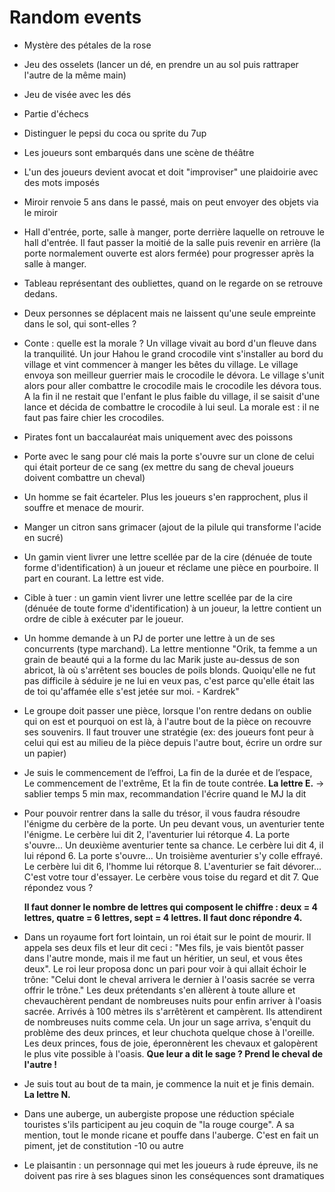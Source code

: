 # Random events

- Mystère des pétales de la rose

- Jeu des osselets (lancer un dé, en prendre un au sol puis rattraper l'autre de la même main)

- Jeu de visée avec les dés

- Partie d'échecs

- Distinguer le pepsi du coca ou sprite du 7up

- Les joueurs sont embarqués dans une scène de théâtre

- L'un des joueurs devient avocat et doit "improviser" une plaidoirie avec des mots imposés

- Miroir renvoie 5 ans dans le passé, mais on peut envoyer des objets via le miroir

- Hall d'entrée, porte, salle à manger, porte derrière laquelle on retrouve le hall d'entrée. Il faut passer la moitié de la salle puis revenir en arrière (la porte normalement ouverte est alors fermée) pour progresser après la salle à manger.

- Tableau représentant des oubliettes, quand on le regarde on se retrouve dedans.

- Deux personnes se déplacent mais ne laissent qu'une seule empreinte dans le sol, qui sont-elles ?

- Conte : quelle est la morale ? Un village vivait au bord d'un fleuve dans la tranquilité. Un jour Hahou le grand crocodile vint s'installer au bord du village et vint commencer à manger les bêtes du village. Le village envoya son meilleur guerrier mais le crocodile le dévora. Le village s'unit alors pour aller combattre le crocodile mais le crocodile les dévora tous. A la fin il ne restait que l'enfant le plus faible du village, il se saisit d'une lance et décida de combattre le crocodile à lui seul. La morale est : il ne faut pas faire chier les crocodiles.

- Pirates font un baccalauréat mais uniquement avec des poissons

- Porte avec le sang pour clé mais la porte s'ouvre sur un clone de celui qui était porteur de ce sang (ex mettre du sang de cheval joueurs doivent combattre un cheval)

- Un homme se fait écarteler. Plus les joueurs s'en rapprochent, plus il souffre et menace de mourir.

- Manger un citron sans grimacer (ajout de la pilule qui transforme l'acide en sucré)

- Un gamin vient livrer une lettre scellée par de la cire (dénuée de toute forme d'identification) à un joueur et réclame une pièce en pourboire. Il part en courant. La lettre est vide.

- Cible à tuer : un gamin vient livrer une lettre scellée par de la cire (dénuée de toute forme d'identification) à un joueur, la lettre contient un ordre de cible à exécuter par le joueur.

- Un homme demande à un PJ de porter une lettre à un de ses concurrents (type marchand). La lettre mentionne "Orik, ta femme a un grain de beauté qui a la forme du lac Marik juste au-dessus de son abricot, là où s'arrêtent ses boucles de poils blonds. Quoiqu'elle ne fut pas difficile à séduire je ne lui en veux pas, c'est parce qu'elle était las de toi qu'affamée elle s'est jetée sur moi. - Kardrek"

- Le groupe doit passer une pièce, lorsque l'on rentre dedans on oublie qui on est et pourquoi on est là, à l'autre bout de la pièce on recouvre ses souvenirs. Il faut trouver une stratégie (ex: des joueurs font peur à celui qui est au milieu de la pièce depuis l'autre bout, écrire un ordre sur un papier)

- Je suis le commencement de l’effroi,
  La fin de la durée et de l’espace,
  Le commencement de l'extrême,
  Et la fin de toute contrée. **La lettre E.** -> sablier temps 5 min max, recommandation l'écrire quand le MJ la dit

- Pour pouvoir rentrer dans la salle du trésor, il vous faudra résoudre l'énigme du cerbère de la porte. Un peu devant vous, un aventurier tente l'énigme. Le cerbère lui dit 2, l'aventurier lui rétorque 4. La porte s'ouvre... Un deuxième aventurier tente sa chance. Le cerbère lui dit 4, il lui répond 6. La porte s'ouvre... Un troisième aventurier s'y colle effrayé. Le cerbère lui dit 6, l'homme lui rétorque 8. L'aventurier se fait dévorer... C'est votre tour d'essayer. Le cerbère vous toise du regard et dit 7.
  Que répondez vous ?

  **Il faut donner le nombre de lettres qui composent le chiffre : deux = 4 lettres, quatre = 6 lettres, sept = 4 lettres. Il faut donc répondre 4.**

- Dans un royaume fort fort lointain, un roi était sur le point de mourir. Il appela ses deux fils et leur dit ceci : "Mes fils, je vais bientôt passer dans l'autre monde, mais il me faut un héritier, un seul, et vous êtes deux". Le roi leur proposa donc un pari pour voir à qui allait échoir le trône: "Celui dont le cheval arrivera le dernier à l'oasis sacrée se verra offrir le trône."
  Les deux prétendants s'en allèrent à toute allure et chevauchèrent pendant de nombreuses nuits pour enfin arriver à l'oasis sacrée. Arrivés à 100 mètres ils s'arrêtèrent et campèrent. Ils attendirent de nombreuses nuits comme cela. Un jour un sage arriva, s'enquit du problème des deux princes, et leur chuchota quelque chose à l'oreille. Les deux princes, fous de joie, éperonnèrent les chevaux et galopèrent le plus vite possible à l'oasis.
  **Que leur a dit le sage ? Prend le cheval de l'autre !**

- Je suis tout au bout de ta main, je commence la nuit et je finis demain. **La lettre N.**

- Dans une auberge, un aubergiste propose une réduction spéciale touristes s'ils participent au jeu coquin de "la rouge courge". A sa mention, tout le monde ricane et pouffe dans l'auberge. C'est en fait un piment, jet de constitution -10 ou autre

- Le plaisantin : un personnage qui met les joueurs à rude épreuve, ils ne doivent pas rire à ses blagues sinon les conséquences sont dramatiques

  